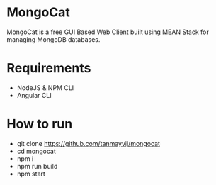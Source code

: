 # MongoCat
MongoCat is a free GUI Based Web Client built using MEAN Stack for managing MongoDB databases.
# Requirements
* NodeJS & NPM CLI
* Angular CLI
# How to run
* git clone https://github.com/tanmayvij/mongocat
* cd mongocat
* npm i
* npm run build
* npm start